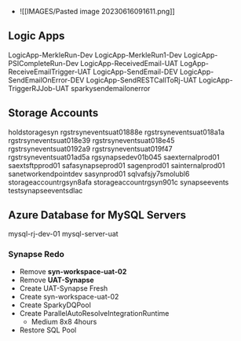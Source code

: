 * ![[IMAGES/Pasted image 20230616091611.png]]

##  Logic Apps
LogicApp-MerkleRun-Dev
LogicApp-MerkleRun1-Dev
LogicApp-PSICompleteRun-Dev
LogicApp-ReceivedEmail-UAT
LogApp-ReceiveEmailTrigger-UAT
LogicApp-SendEmail-DEV
LogicApp-SendEmailOnError-DEV
LogicApp-SendRESTCallToRj-UAT
LogicApp-TriggerRJJob-UAT
sparkysendemailonerror


## Storage Accounts
holdstoragesyn
rgstrsyneventsuat01888e
rgstrsyneventsuat018a1a
rgstrsyneventsuat018e39
rgstrsyneventsuat018e45
rgstrsyneventsuat0192a9
rgstrsyneventsuat019f47
rgstrsyneventsuat01ad5a
rgsynapsedev01b045
saexternalprod01
saextsftpprod01
safasynapseprod01
sagenprod01
sainternalprod01
sanetworkendpointdev
sasynprod01
sqlvafsjy7smolubl6
storageaccountrgsyn8afa
storageaccountrgsyn901c
synapseevents
testsynapseeventsdlac


## Azure Database for MySQL Servers
mysql-rj-dev-01
mysql-server-uat


### Synapse Redo
* Remove **syn-workspace-uat-02**
* Remove **UAT-Synapse**
* Create UAT-Synapse Fresh
* Create syn-workspace-uat-02
* Create SparkyDQPool
* Create ParallelAutoResolveIntegrationRuntime
	* Medium 8x8 4hours
* Restore SQL Pool

